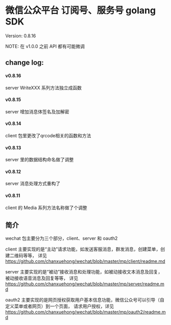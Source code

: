 # 微信公众平台 订阅号、服务号 golang SDK

Version:   0.8.16

NOTE:      在 v1.0.0 之前 API 都有可能微调

## change log:

#### v0.8.16
server WriteXXX 系列方法独立成函数
#### v0.8.15
server 增加消息体签名及加解密
#### v0.8.14
client 包里更改了qrcode相关的函数和方法
#### v0.8.13
server 里的数据结构命名做了调整
#### v0.8.12
server 消息处理方式重构了
#### v0.8.11
client 的 Media 系列方法名称做了个调整

## 简介
wechat 包主要分为三个部分，client、server 和 oauth2

client 主要实现的是“主动”请求功能，如发送客服消息，群发消息，创建菜单，创建二维码等等，
详见 https://github.com/chanxuehong/wechat/blob/master/mp/client/readme.md

server 主要实现的是“被动”接收消息和处理功能，如被动接收文本消息及回复，被动接收语音消息及回复等等，
详见 https://github.com/chanxuehong/wechat/blob/master/mp/server/readme.md

oauth2 主要实现的是网页授权获取用户基本信息功能，微信公众号可以引导（自定义菜单或者网页）到一个页面，
请求用户授权，详见 https://github.com/chanxuehong/wechat/blob/master/mp/oauth2/readme.md

